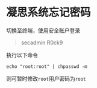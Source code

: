 # 凝思系统忘记密码

切换至终端，使用安全账户登录
>secadmin
>R0ck9

执行以下命令

    echo "root:root" | chpasswd -m
    
则可暂时修改`root`用户密码为`root`


